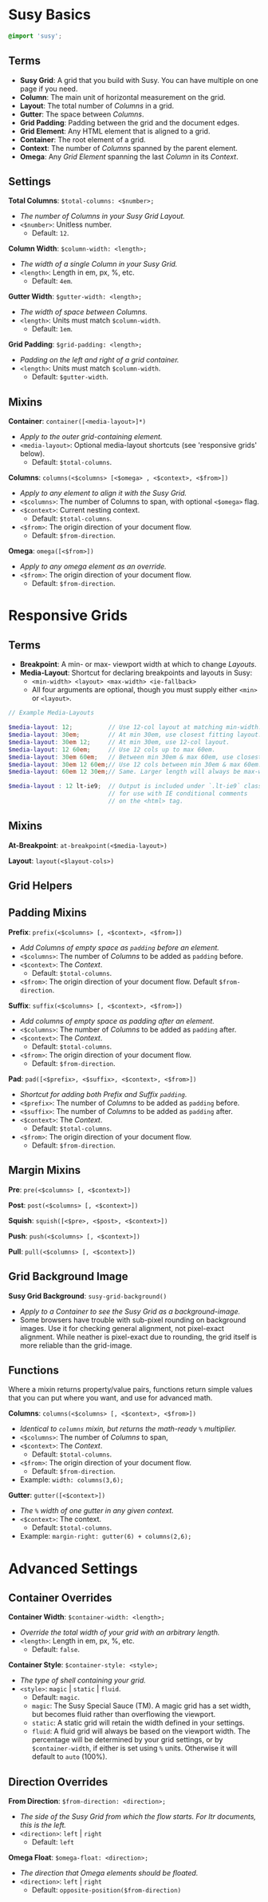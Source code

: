 Susy Basics
===========

```scss
@import 'susy';
```

## Terms

- **Susy Grid**: A grid that you build with Susy. 
  You can have multiple on one page if you need.
- **Column**: The main unit of horizontal measurement on the grid.
- **Layout**: The total number of _Columns_ in a grid.
- **Gutter**: The space between _Columns_.
- **Grid Padding**: Padding between the grid and the document edges.
- **Grid Element**: Any HTML element that is aligned to a grid.
- **Container**: The root element of a grid.
- **Context**: The number of _Columns_ spanned by the parent element.
- **Omega**: Any _Grid Element_ spanning the last _Column_ in its _Context_.

## Settings

**Total Columns**: `$total-columns: <$number>;`
- _The number of Columns in your Susy Grid Layout._
- `<$number>`: Unitless number. 
  - Default: `12`.

**Column Width**: `$column-width: <length>;`
- _The width of a single Column in your Susy Grid._
- `<length>`: Length in em, px, %, etc. 
  - Default: `4em`.

**Gutter Width**: `$gutter-width: <length>;`
- _The width of space between Columns._
- `<length>`: Units must match `$column-width`. 
  - Default: `1em`.

**Grid Padding**: `$grid-padding: <length>;`
- _Padding on the left and right of a grid container._
- `<length>`: Units must match `$column-width`. 
  - Default: `$gutter-width`.

## Mixins

**Container**: `container([<media-layout>]*)`
- _Apply to the outer grid-containing element._
- `<media-layout>`: Optional media-layout shortcuts 
  (see 'responsive grids' below). 
  - Default: `$total-columns`.

**Columns**: `columns(<$columns> [<$omega> , <$context>, <$from>])`
- _Apply to any element to align it with the Susy Grid._
- `<$columns>`: The number of Columns to span, with optional `<$omega>` flag.
- `<$context>`: Current nesting context. 
  - Default: `$total-columns`.
- `<$from>`: The origin direction of your document flow. 
  - Default: `$from-direction`.

**Omega**: `omega([<$from>])`
- _Apply to any omega element as an override._
- `<$from>`: The origin direction of your document flow. 
  - Default: `$from-direction`.

Responsive Grids
================

## Terms

- **Breakpoint**: A min- or max- viewport width at which to change _Layouts_.
- **Media-Layout**: Shortcut for declaring breakpoints and layouts in Susy:
  - `<min-width> <layout> <max-width> <ie-fallback>`
  - All four arguments are optional, 
    though you must supply either `<min>` or `<layout>`.

```scss
// Example Media-Layouts

$media-layout: 12;          // Use 12-col layout at matching min-width.
$media-layout: 30em;        // At min 30em, use closest fitting layout.
$media-layout: 30em 12;     // At min 30em, use 12-col layout.
$media-layout: 12 60em;     // Use 12 cols up to max 60em.
$media-layout: 30em 60em;   // Between min 30em & max 60em, use closest layout.
$media-layout: 30em 12 60em;// Use 12 cols between min 30em & max 60em.
$media-layout: 60em 12 30em;// Same. Larger length will always be max-width.

$media-layout : 12 lt-ie9;  // Output is included under `.lt-ie9` class,
                            // for use with IE conditional comments 
                            // on the <html> tag.
```

## Mixins

**At-Breakpoint**: `at-breakpoint(<$media-layout>)`

**Layout**: `layout(<$layout-cols>)`

Grid Helpers
------------

## Padding Mixins

**Prefix**: `prefix(<$columns> [, <$context>, <$from>])`
- _Add Columns of empty space as `padding` before an element._
- `<$columns>`: The number of _Columns_ to be added as `padding` before.
- `<$context>`: The _Context_. 
  - Default: `$total-columns`.
- `<$from>`: The origin direction of your document flow. 
  Default `$from-direction`.

**Suffix**: `suffix(<$columns> [, <$context>, <$from>])`
- _Add columns of empty space as padding after an element._
- `<$columns>`: The number of _Columns_ to be added as `padding` after.
- `<$context>`: The _Context_. 
  - Default: `$total-columns`.
- `<$from>`: The origin direction of your document flow. 
  - Default: `$from-direction`.

**Pad**: `pad([<$prefix>, <$suffix>, <$context>, <$from>])`
- _Shortcut for adding both Prefix and Suffix `padding`._
- `<$prefix>`: The number of _Columns_ to be added as `padding` before.
- `<$suffix>`: The number of _Columns_ to be added as `padding` after.
- `<$context>`: The _Context_. 
  - Default: `$total-columns`.
- `<$from>`: The origin direction of your document flow. 
  - Default: `$from-direction`.

## Margin Mixins

**Pre**: `pre(<$columns> [, <$context>])`

**Post**: `post(<$columns> [, <$context>])`

**Squish**: `squish([<$pre>, <$post>, <$context>])`

**Push**: `push(<$columns> [, <$context>])`

**Pull**: `pull(<$columns> [, <$context>])`

## Grid Background Image

**Susy Grid Background**: `susy-grid-background()`
- _Apply to a Container to see the Susy Grid as a background-image._
- Some browsers have trouble with sub-pixel rounding on background images.
  Use it for checking general alignment, not pixel-exact alignment.
  While neather is pixel-exact due to rounding, 
  the grid itself is more reliable than the grid-image. 

## Functions

Where a mixin returns property/value pairs, functions return simple values 
that you can put where you want, and use for advanced math.

**Columns**: `columns(<$columns> [, <$context>, <$from>])`
- _Identical to `columns` mixin, but returns the math-ready `%` multiplier._
- `<$columns>`: The number of _Columns_ to span, 
- `<$context>`: The _Context_.
  - Default: `$total-columns`.
- `<$from>`: The origin direction of your document flow. 
  - Default: `$from-direction`.
- Example: `width: columns(3,6);`

**Gutter**: `gutter([<$context>])`
- _The `%` width of one gutter in any given context._
- `<$context>`: The context. 
  - Default: `$total-columns`.
- Example: `margin-right: gutter(6) + columns(2,6);`

Advanced Settings
=================

## Container Overrides

**Container Width**: `$container-width: <length>;`
- _Override the total width of your grid with an arbitrary length._ 
- `<length>`: Length in em, px, %, etc.
  - Default: `false`.

**Container Style**: `$container-style: <style>;`
- _The type of shell containing your grid._
- `<style>`: `magic` | `static` | `fluid`.
  - Default: `magic`.
  - `magic`: The Susy Special Sauce (TM). A magic grid has a set width,
    but becomes fluid rather than overflowing the viewport.
  - `static`: A static grid will retain the width defined in your settings.
  - `fluid`: A fluid grid will always be based on the viewport width.
    The percentage will be determined by your grid settings,
    or by `$container-width`, if either is set using `%` units.
    Otherwise it will default to `auto` (100%).

## Direction Overrides

**From Direction**: `$from-direction: <direction>;`
- _The side of the Susy Grid from which the flow starts._
  _For ltr documents, this is the left._
- `<direction>`: `left` | `right`
  - Default: `left`

**Omega Float**: `$omega-float: <direction>;`
- _The direction that Omega elements should be floated._
- `<direction>`: `left` | `right`
  - Default: `opposite-position($from-direction)`
